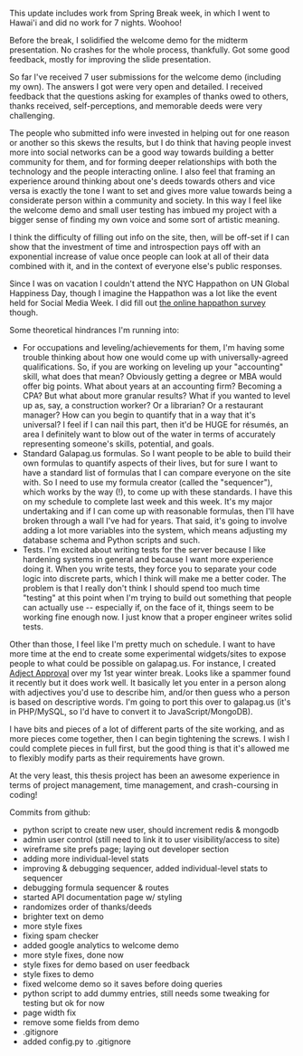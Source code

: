 This update includes work from Spring Break week, in which I went to Hawai'i and did no work for 7 nights.  Woohoo!

Before the break, I solidified the welcome demo for the midterm presentation.  No crashes for the whole process, thankfully.  Got some good feedback, mostly for improving the slide presentation.

So far I've received 7 user submissions for the welcome demo (including my own).  The answers I got were very open and detailed.  I received feedback that the questions asking for examples of thanks owed to others, thanks received, self-perceptions, and memorable deeds were very challenging.

The people who submitted info were invested in helping out for one reason or another so this skews the results, but I do think that having people invest more into social networks can be a good way towards building a better community for them, and for forming deeper relationships with both the technology and the people interacting online.  I also feel that framing an experience around thinking about one's deeds towards others and vice versa is exactly the tone I want to set and gives more value towards being a considerate person within a community and society.  In this way I feel like the welcome demo and small user testing has imbued my project with a bigger sense of finding my own voice and some sort of artistic meaning.

I think the difficulty of filling out info on the site, then, will be off-set if I can show that the investment of time and introspection pays off with an exponential increase of value once people can look at all of their data combined with it, and in the context of everyone else's public responses.

Since I was on vacation I couldn't attend the NYC Happathon on UN Global Happiness Day, though I imagine the Happathon was a lot like the event held for Social Media Week.  I did fill out [the online happathon survey](http://happathon.com/survey/) though.

Some theoretical hindrances I'm running into:

* For occupations and leveling/achievements for them, I'm having some trouble thinking about how one would come up with universally-agreed qualifications.  So, if you are working on leveling up your "accounting" skill, what does that mean?  Obviously getting a degree or MBA would offer big points.  What about years at an accounting firm?  Becoming a CPA?  But what about more granular results?  What if you wanted to level up as, say, a construction worker?  Or a librarian?  Or a restaurant manager?  How can you begin to quantify that in a way that it's universal?  I feel if I can nail this part, then it'd be HUGE for résumés, an area I definitely want to blow out of the water in terms of accurately representing someone's skills, potential, and goals.
* Standard Galapag.us formulas.  So I want people to be able to build their own formulas to quantify aspects of their lives, but for sure I want to have a standard list of formulas that I can compare everyone on the site with.  So I need to use my formula creator (called the "sequencer"), which works by the way (!), to come up with these standards.  I have this on my schedule to complete last week and this week.  It's my major undertaking and if I can come up with reasonable formulas, then I'll have broken through a wall I've had for years.  That said, it's going to involve adding a lot more variables into the system, which means adjusting my database schema and Python scripts and such.
* Tests.  I'm excited about writing tests for the server because I like hardening systems in general and because I want more experience doing it.  When you write tests, they force you to separate your code logic into discrete parts, which I think will make me a better coder.  The problem is that I really don't think I should spend too much time "testing" at this point when I'm trying to build out something that people can actually use -- especially if, on the face of it, things seem to be working fine enough now.  I just know that a proper engineer writes solid tests.

Other than those, I feel like I'm pretty much on schedule.  I want to have more time at the end to create some experimental widgets/sites to expose people to what could be possible on galapag.us.  For instance, I created [Adject Approval](http://benturner.com/adjectapproval/) over my 1st year winter break.  Looks like a spammer found it recently but it does work well.  It basically let you enter in a person along with adjectives you'd use to describe him, and/or then guess who a person is based on descriptive words.  I'm going to port this over to galapag.us (it's in PHP/MySQL, so I'd have to convert it to JavaScript/MongoDB).

I have bits and pieces of a lot of different parts of the site working, and as more pieces come together, then I can begin tightening the screws.  I wish I could complete pieces in full first, but the good thing is that it's allowed me to flexibly modify parts as their requirements have grown.

At the very least, this thesis project has been an awesome experience in terms of project management, time management, and crash-coursing in coding!

Commits from github:

* python script to create new user, should increment redis & mongodb
* admin user control (still need to link it to user visibility/access to site)
* wireframe site prefs page; laying out developer section
* adding more individual-level stats
* improving & debugging sequencer, added individual-level stats to sequencer
* debugging formula sequencer & routes
* started API documentation page w/ styling
* randomizes order of thanks/deeds
* brighter text on demo
* more style fixes
* fixing spam checker
* added google analytics to welcome demo
* more style fixes, done now
* style fixes for demo based on user feedback
* style fixes to demo
* fixed welcome demo so it saves before doing queries
* python script to add dummy entries, still needs some tweaking for testing but ok for now
* page width fix
* remove some fields from demo
* .gitignore
* added config.py to .gitignore
